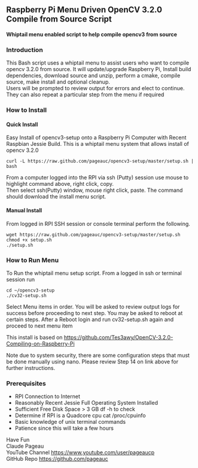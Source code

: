 ## Raspberry Pi Menu Driven OpenCV 3.2.0 Compile from Source Script
#### Whiptail menu enabled script to help compile opencv3 from source  

### Introduction
This Bash script uses a whiptail menu to assist users who want to compile opencv 3.2.0 from source.
It will update/upgrade Raspberry Pi, Install build dependencies, download source and unzip, perform
a cmake, compile source, make install and optional cleanup.  
Users will be prompted to review output for errors and elect to continue.  They can also repeat a
particular step from the menu if required

### How to Install

#### Quick Install   
Easy Install of opencv3-setup onto a Raspberry Pi Computer with Recent Raspbian Jessie Build.
This is a whiptail menu system that allows install of opencv 3.2.0

    curl -L https://raw.github.com/pageauc/opencv3-setup/master/setup.sh | bash

From a computer logged into the RPI via ssh (Putty) session use mouse to highlight command above, right click, copy.  
Then select ssh(Putty) window, mouse right click, paste.  The command should 
download the install menu script.

#### Manual Install   
From logged in RPI SSH session or console terminal perform the following.

    wget https://raw.github.com/pageauc/opencv3-setup/master/setup.sh
    chmod +x setup.sh
    ./setup.sh

### How to Run Menu

To Run the whiptail menu setup script.  From a logged in ssh or terminal session run

    cd ~/opencv3-setup
    ./cv32-setup.sh    

Select Menu items in order. You will be asked to review output logs for success before proceeding to next step.
You may be asked to reboot at certain steps. After a Reboot login and run cv32-setup.sh again 
and proceed to next menu item 

This install is based on https://github.com/Tes3awy/OpenCV-3.2.0-Compiling-on-Raspberry-Pi    

Note due to system security, there are some configuration steps that must be done manually using nano.
Please review Step 14 on link above for further instructions.
 
### Prerequisites

* RPI Connection to Internet    
* Reasonably Recent Jessie Full Operating System Installed   
* Sufficient Free Disk Space > 3 GB  df -h to check    
* Determine if RPI is a Quadcore cpu  cat /proc/cpuinfo        
* Basic knowledge of unix terminal commands   
* Patience since this will take a few hours    
 
Have Fun   
Claude Pageau    
YouTube Channel https://www.youtube.com/user/pageaucp   
GitHub Repo https://github.com/pageauc

